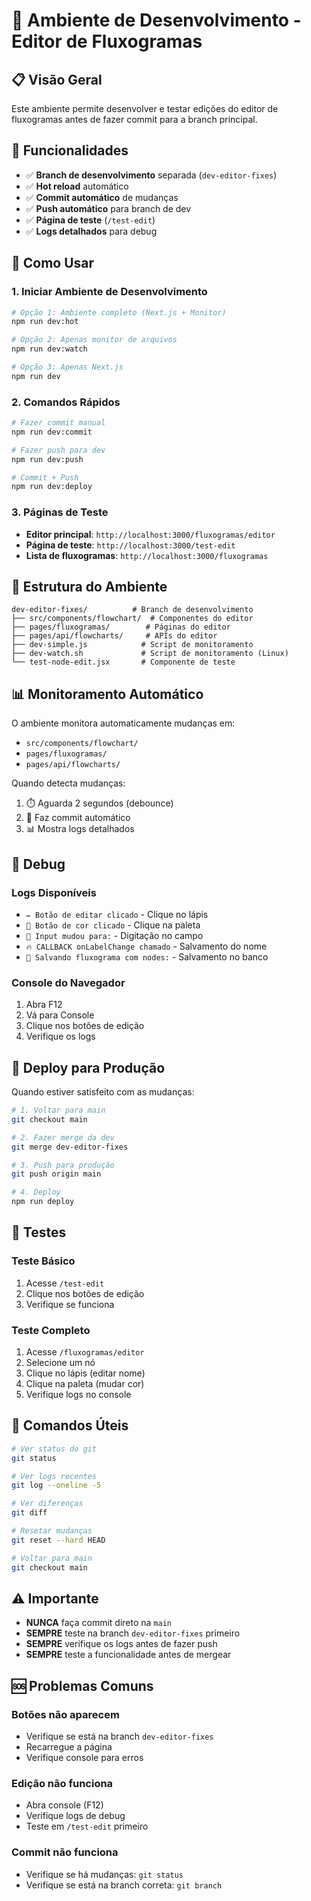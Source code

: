 # 🚀 Ambiente de Desenvolvimento - Editor de Fluxogramas

## 📋 Visão Geral

Este ambiente permite desenvolver e testar edições do editor de fluxogramas antes de fazer commit para a branch principal.

## 🌟 Funcionalidades

- ✅ **Branch de desenvolvimento** separada (`dev-editor-fixes`)
- ✅ **Hot reload** automático
- ✅ **Commit automático** de mudanças
- ✅ **Push automático** para branch de dev
- ✅ **Página de teste** (`/test-edit`)
- ✅ **Logs detalhados** para debug

## 🎯 Como Usar

### 1. Iniciar Ambiente de Desenvolvimento

```bash
# Opção 1: Ambiente completo (Next.js + Monitor)
npm run dev:hot

# Opção 2: Apenas monitor de arquivos
npm run dev:watch

# Opção 3: Apenas Next.js
npm run dev
```

### 2. Comandos Rápidos

```bash
# Fazer commit manual
npm run dev:commit

# Fazer push para dev
npm run dev:push

# Commit + Push
npm run dev:deploy
```

### 3. Páginas de Teste

- **Editor principal**: `http://localhost:3000/fluxogramas/editor`
- **Página de teste**: `http://localhost:3000/test-edit`
- **Lista de fluxogramas**: `http://localhost:3000/fluxogramas`

## 🔧 Estrutura do Ambiente

```
dev-editor-fixes/          # Branch de desenvolvimento
├── src/components/flowchart/  # Componentes do editor
├── pages/fluxogramas/        # Páginas do editor
├── pages/api/flowcharts/     # APIs do editor
├── dev-simple.js            # Script de monitoramento
├── dev-watch.sh             # Script de monitoramento (Linux)
└── test-node-edit.jsx       # Componente de teste
```

## 📊 Monitoramento Automático

O ambiente monitora automaticamente mudanças em:
- `src/components/flowchart/`
- `pages/fluxogramas/`
- `pages/api/flowcharts/`

Quando detecta mudanças:
1. ⏱️ Aguarda 2 segundos (debounce)
2. 📝 Faz commit automático
3. 📊 Mostra logs detalhados

## 🐛 Debug

### Logs Disponíveis

- `✏️ Botão de editar clicado` - Clique no lápis
- `🎨 Botão de cor clicado` - Clique na paleta
- `📝 Input mudou para:` - Digitação no campo
- `🔥 CALLBACK onLabelChange chamado` - Salvamento do nome
- `💾 Salvando fluxograma com nodes:` - Salvamento no banco

### Console do Navegador

1. Abra F12
2. Vá para Console
3. Clique nos botões de edição
4. Verifique os logs

## 🚀 Deploy para Produção

Quando estiver satisfeito com as mudanças:

```bash
# 1. Voltar para main
git checkout main

# 2. Fazer merge da dev
git merge dev-editor-fixes

# 3. Push para produção
git push origin main

# 4. Deploy
npm run deploy
```

## 🧪 Testes

### Teste Básico
1. Acesse `/test-edit`
2. Clique nos botões de edição
3. Verifique se funciona

### Teste Completo
1. Acesse `/fluxogramas/editor`
2. Selecione um nó
3. Clique no lápis (editar nome)
4. Clique na paleta (mudar cor)
5. Verifique logs no console

## 📝 Comandos Úteis

```bash
# Ver status do git
git status

# Ver logs recentes
git log --oneline -5

# Ver diferenças
git diff

# Resetar mudanças
git reset --hard HEAD

# Voltar para main
git checkout main
```

## ⚠️ Importante

- **NUNCA** faça commit direto na `main`
- **SEMPRE** teste na branch `dev-editor-fixes` primeiro
- **SEMPRE** verifique os logs antes de fazer push
- **SEMPRE** teste a funcionalidade antes de mergear

## 🆘 Problemas Comuns

### Botões não aparecem
- Verifique se está na branch `dev-editor-fixes`
- Recarregue a página
- Verifique console para erros

### Edição não funciona
- Abra console (F12)
- Verifique logs de debug
- Teste em `/test-edit` primeiro

### Commit não funciona
- Verifique se há mudanças: `git status`
- Verifique se está na branch correta: `git branch`
